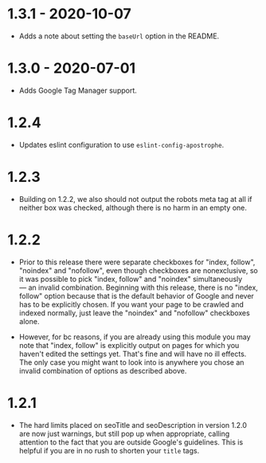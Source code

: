 # 1.3.1 - 2020-10-07
- Adds a note about setting the `baseUrl` option in the README.

# 1.3.0 - 2020-07-01

- Adds Google Tag Manager support.

# 1.2.4

- Updates eslint configuration to use `eslint-config-apostrophe`.

# 1.2.3

- Building on 1.2.2, we also should not output the robots meta tag at all if neither box was checked, although there is no harm in an empty one.

# 1.2.2

- Prior to this release there were separate checkboxes for "index, follow", "noindex" and "nofollow", even though checkboxes are nonexclusive, so it was possible to pick "index, follow" and "noindex" simultaneously — an invalid combination. Beginning with this release, there is no "index, follow" option because that is the default behavior of Google and never has to be explicitly chosen. If you want your page to be crawled and indexed normally, just leave the "noindex" and "nofollow" checkboxes alone.

- However, for bc reasons, if you are already using this module you may note that "index, follow" is explicitly output on pages for which you haven't edited the settings yet. That's fine and will have no ill effects. The only case you might want to look into is anywhere you chose an invalid combination of options as described above.

# 1.2.1

- The hard limits placed on seoTitle and seoDescription in version 1.2.0 are now just warnings, but still pop up when appropriate, calling attention to the fact that you are outside Google's guidelines. This is helpful if you are in no rush to shorten your `title` tags.

